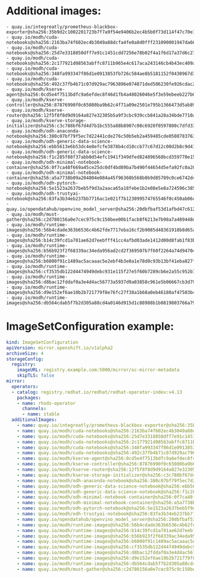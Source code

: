 # Additional images:
    - quay.io/integreatly/prometheus-blackbox-exporter@sha256:35b9d2c1002201723b7f7a9f54e9406b2ec4b5b0f73d114f47c70e15956103b5
    - quay.io/modh/cuda-notebooks@sha256:2163ba74f602ec4b3049a88dcfa4fe0a8d0fff231090001947da66ef8e75ab9a
    - quay.io/modh/cuda-notebooks@sha256:25d7e3318850dff7e91c1451cdd7256e78b02f4a1f6d17a37d6c2797923ce4b6
    - quay.io/modh/cuda-notebooks@sha256:2c177921d08563abffc8711b965e4c617aca243146cb4b43ec409a466be10a13
    - quay.io/modh/cuda-notebooks@sha256:348fa993347f86d1e0913853fb726c584ae8b5181152f0430967d380d68d804f
    - quay.io/modh/cuda-notebooks@sha256:492c37fb4b71c07d929ac7963896e074871ded506230fe926cdac21eb1ab9db8
    - quay.io/modh/kserve-agent@sha256:0cd5e4f7513bdfc9a6efdec8f46d1fb4a48026046e5f3e59ebeeb227b03f9c0b
    - quay.io/modh/kserve-controller@sha256:87876990f0c65080ba9b62c4f71a09e2501e795b1366473d5ab89742aef4fabb
    - quay.io/modh/kserve-router@sha256:12f5f8f8d9d9164a827e32305b5a9f3cbc939ccb841a28a34bde7710a00f394b
    - quay.io/modh/kserve-storage-initializer@sha256:c3c788bf67d4d7b1bc555a88b8907c08c6920f0597800c7dfd3326a65d6e74fb
    - quay.io/modh/odh-anaconda-notebook@sha256:380c07bf79f5ec7d22441cde276c50b5eb2a459485cde05087837639a566ae3d
    - quay.io/modh/odh-generic-data-science-notebook@sha256:ebb5613e6b53dc4e8efcfe3878b4cd10ccb77c67d12c00d2b8c9d41aeffd7df5
    - quay.io/modh/odh-generic-data-science-notebook@sha256:f1c285f88f37abb0d54efc1941f349dfed824896568bcd359770e15d78fdb9f9
    - quay.io/modh/odh-minimal-notebook-container@sha256:0f7ca48f669a45ce25dc0df4bd89ba7b490f44654d5efa92fc0a20b4899e82ef
    - quay.io/modh/odh-minimal-notebook-container@sha256:a5a7738b09a204804e084a45f96360b568b0b9d85709c0ce6742d440ff917183
    - quay.io/modh/odh-pytorch-notebook@sha256:5e1523a2637beb5f9d3a2aaca65a18febe1b2e08e5e8a724596c38554a317b8a
    - quay.io/modh/odh-trustyai-notebook@sha256:83fa3b34eb237bb7716ac1e021f7b123099574765546f0c450ab06c43df34ad9
    - quay.io/opendatahub/openvino_model_server@sha256:20dbfbaf53d1afbd47c612d953984238cb0e207972ed544a5ea662c2404f276d
    - quay.io/modh/must-gather@sha256:c2d780156a0e7cec975c9c150bee00b1facb8f6213e7b98a7a489448d76dfd94
    - quay.io/modh/runtime-images@sha256:56b4cdade363b6536c4b62fde7717eba16cf2b9085d48361918b8d65ae9a4c41
    - quay.io/modh/runtime-images@sha256:b14c39fcd1a701ae62d7eebfff41cc4afbd03ade1412d00d8fab1f83b6af9e64
    - quay.io/modh/runtime-images@sha256:b56b923f2f68339ac34eda956ad2cd2f369507b7f60f2264a74d947046077e0c
    - quay.io/modh/runtime-images@sha256:b6000f91c1489ac5acaaac5e2ebf4b3e0a1e78d0c93b13bf41eba827fbf52098
    - quay.io/modh/runtime-images@sha256:cf3535db122d4474949debc931e115f27e5f60b7289cb6e2a55c952b7b4a1726
    - quay.io/modh/runtime-images@sha256:d8bac12fddaf0a3e4d4ac56773a5937d9a03858c961e5b06667cb3d7949c1fd5
    - quay.io/modh/runtime-images@sha256:d9e152ef6ae10b2b721779f8e76fc27f38a1b68a0eb46180af47503b4241ddd6
    - quay.io/modh/runtime-images@sha256:db564cdab5f7b2d305a88cd4a0146d915d1c88988b1b0819803766a79a041693

# ImageSetConfiguration example:
```yaml
kind: ImageSetConfiguration
apiVersion: mirror.openshift.io/v1alpha2
archiveSize: 4
storageConfig:
  registry: 
    imageURL: registry.example.com:5000/mirror/oc-mirror-metadata
    skipTLS: false                       
mirror:
  operators:
  - catalog: registry.redhat.io/redhat/redhat-operator-index:v4.13
    packages:
    - name: rhods-operator
      channels:
      - name: stable
  additionalImages:   
    - name: quay.io/integreatly/prometheus-blackbox-exporter@sha256:35b9d2c1002201723b7f7a9f54e9406b2ec4b5b0f73d114f47c70e15956103b5
    - name: quay.io/modh/cuda-notebooks@sha256:2163ba74f602ec4b3049a88dcfa4fe0a8d0fff231090001947da66ef8e75ab9a
    - name: quay.io/modh/cuda-notebooks@sha256:25d7e3318850dff7e91c1451cdd7256e78b02f4a1f6d17a37d6c2797923ce4b6
    - name: quay.io/modh/cuda-notebooks@sha256:2c177921d08563abffc8711b965e4c617aca243146cb4b43ec409a466be10a13
    - name: quay.io/modh/cuda-notebooks@sha256:348fa993347f86d1e0913853fb726c584ae8b5181152f0430967d380d68d804f
    - name: quay.io/modh/cuda-notebooks@sha256:492c37fb4b71c07d929ac7963896e074871ded506230fe926cdac21eb1ab9db8
    - name: quay.io/modh/kserve-agent@sha256:0cd5e4f7513bdfc9a6efdec8f46d1fb4a48026046e5f3e59ebeeb227b03f9c0b
    - name: quay.io/modh/kserve-controller@sha256:87876990f0c65080ba9b62c4f71a09e2501e795b1366473d5ab89742aef4fabb
    - name: quay.io/modh/kserve-router@sha256:12f5f8f8d9d9164a827e32305b5a9f3cbc939ccb841a28a34bde7710a00f394b
    - name: quay.io/modh/kserve-storage-initializer@sha256:c3c788bf67d4d7b1bc555a88b8907c08c6920f0597800c7dfd3326a65d6e74fb
    - name: quay.io/modh/odh-anaconda-notebook@sha256:380c07bf79f5ec7d22441cde276c50b5eb2a459485cde05087837639a566ae3d
    - name: quay.io/modh/odh-generic-data-science-notebook@sha256:ebb5613e6b53dc4e8efcfe3878b4cd10ccb77c67d12c00d2b8c9d41aeffd7df5
    - name: quay.io/modh/odh-generic-data-science-notebook@sha256:f1c285f88f37abb0d54efc1941f349dfed824896568bcd359770e15d78fdb9f9
    - name: quay.io/modh/odh-minimal-notebook-container@sha256:0f7ca48f669a45ce25dc0df4bd89ba7b490f44654d5efa92fc0a20b4899e82ef
    - name: quay.io/modh/odh-minimal-notebook-container@sha256:a5a7738b09a204804e084a45f96360b568b0b9d85709c0ce6742d440ff917183
    - name: quay.io/modh/odh-pytorch-notebook@sha256:5e1523a2637beb5f9d3a2aaca65a18febe1b2e08e5e8a724596c38554a317b8a
    - name: quay.io/modh/odh-trustyai-notebook@sha256:83fa3b34eb237bb7716ac1e021f7b123099574765546f0c450ab06c43df34ad9
    - name: quay.io/opendatahub/openvino_model_server@sha256:20dbfbaf53d1afbd47c612d953984238cb0e207972ed544a5ea662c2404f276d
    - name: quay.io/modh/runtime-images@sha256:56b4cdade363b6536c4b62fde7717eba16cf2b9085d48361918b8d65ae9a4c41
    - name: quay.io/modh/runtime-images@sha256:b14c39fcd1a701ae62d7eebfff41cc4afbd03ade1412d00d8fab1f83b6af9e64
    - name: quay.io/modh/runtime-images@sha256:b56b923f2f68339ac34eda956ad2cd2f369507b7f60f2264a74d947046077e0c
    - name: quay.io/modh/runtime-images@sha256:b6000f91c1489ac5acaaac5e2ebf4b3e0a1e78d0c93b13bf41eba827fbf52098
    - name: quay.io/modh/runtime-images@sha256:cf3535db122d4474949debc931e115f27e5f60b7289cb6e2a55c952b7b4a1726
    - name: quay.io/modh/runtime-images@sha256:d8bac12fddaf0a3e4d4ac56773a5937d9a03858c961e5b06667cb3d7949c1fd5
    - name: quay.io/modh/runtime-images@sha256:d9e152ef6ae10b2b721779f8e76fc27f38a1b68a0eb46180af47503b4241ddd6
    - name: quay.io/modh/runtime-images@sha256:db564cdab5f7b2d305a88cd4a0146d915d1c88988b1b0819803766a79a041693
    - name: quay.io/modh/must-gather@sha256:c2d780156a0e7cec975c9c150bee00b1facb8f6213e7b98a7a489448d76dfd94
```
